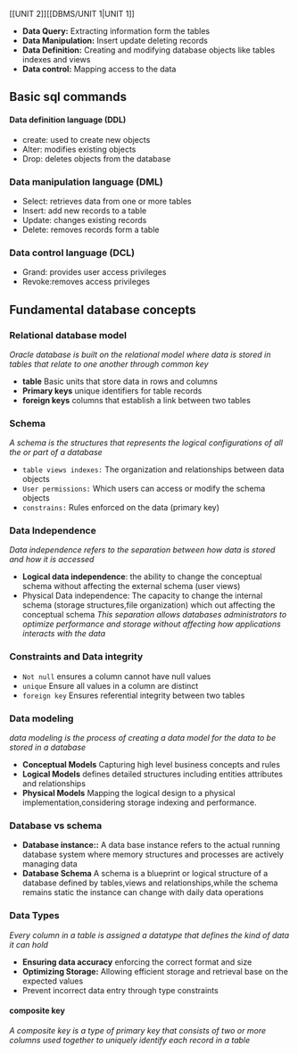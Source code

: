[[UNIT 2]][[DBMS/UNIT 1|UNIT 1]]
- **Data Query:** Extracting information form the tables
- **Data Manipulation:** Insert update deleting records 
- **Data Definition:** Creating and modifying database objects like tables indexes and views 
- **Data control:** Mapping access to the data    

## Basic sql commands 
#### Data definition language (DDL)
- create: used to create new objects
- Alter: modifies existing objects
- Drop: deletes objects from the database
### Data manipulation language (DML)
- Select: retrieves data from one or more tables
- Insert: add new records to a table 
- Update: changes existing records 
- Delete: removes records form a table
### Data control language (DCL)
- Grand: provides user access privileges 
- Revoke:removes access privileges

## Fundamental database concepts 
### Relational database model
*Oracle database is built on the relational model where data is stored in tables that relate to one another through common key*
- **table** Basic units that store data in rows and columns
- **Primary keys** unique identifiers for table records 
- **foreign keys** columns that establish a link between two tables
### Schema
*A schema is the structures that represents the logical configurations of all the or part of a database* 
- `table views indexes:` The organization and relationships between data objects 
- `User permissions:` Which users can access or modify the schema objects 
- `constrains:` Rules enforced on the data (primary key)

### Data Independence
*Data independence refers to the separation between how data is stored and how it is accessed*
- **Logical data independence**: the ability to change the conceptual schema without affecting the external schema (user views)
- Physical Data independence: The capacity to change the internal schema (storage structures,file organization) which out affecting the conceptual schema 
*This separation allows databases administrators to optimize performance and storage without affecting how applications interacts with the data*

### Constraints and Data integrity
- `Not null` ensures a column cannot have null values
- `unique` Ensure all values in a column are distinct 
- `foreign key` Ensures referential integrity between two tables 

### Data modeling
*data modeling is the process of creating a data model for the data to be stored in a database*
- **Conceptual Models** Capturing high level business concepts and rules 
- **Logical Models** defines detailed structures including entities attributes and relationships 
- **Physical Models** Mapping the logical design to a physical implementation,considering storage indexing and performance.

### Database vs schema 
- **Database instance::** A data base instance refers to the actual running database system where memory structures and processes are actively managing  data
- **Database Schema** A schema is a blueprint or logical structure of a database defined by tables,views and relationships,while the schema remains static the instance can change with daily data operations 
### Data Types
*Every column in a table is assigned a datatype that defines the kind of data it can hold*

- **Ensuring data accuracy** enforcing the correct format and size
- **Optimizing Storage:** Allowing efficient storage and retrieval base on the expected values 
- Prevent incorrect data entry through type constraints
#### composite key
*A composite key is a type of primary key that consists of two or more columns used together to uniquely identify each record in a table*